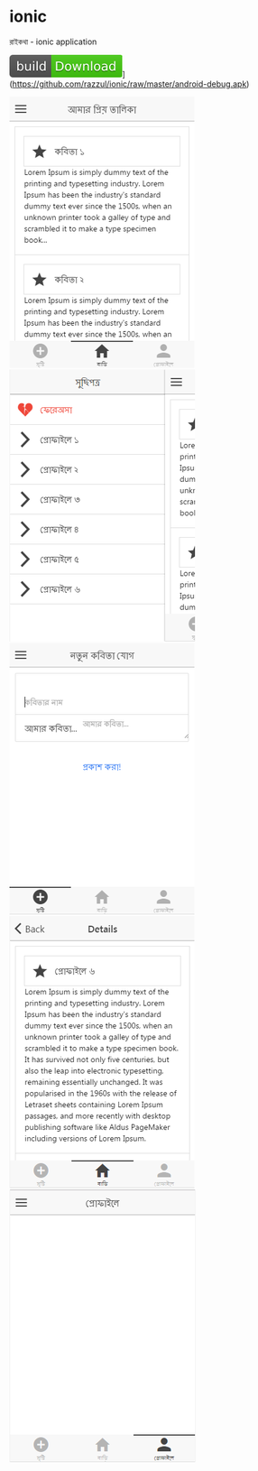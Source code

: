 # ionic
রাইকথা - ionic application 

![Build Status](https://github.com/razzul/ionic/blob/master/btn/download.svg)](https://github.com/razzul/ionic/raw/master/android-debug.apk)

![alt tag](https://raw.githubusercontent.com/razzul/ionic/master/screenshot/1.png)
![alt tag](https://raw.githubusercontent.com/razzul/ionic/master/screenshot/2.png)
![alt tag](https://raw.githubusercontent.com/razzul/ionic/master/screenshot/3.png)
![alt tag](https://raw.githubusercontent.com/razzul/ionic/master/screenshot/4.png)
![alt tag](https://raw.githubusercontent.com/razzul/ionic/master/screenshot/5.png)
